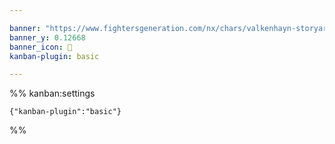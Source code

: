 ```yaml
---

banner: "https://www.fightersgeneration.com/nx/chars/valkenhayn-storyart.png"
banner_y: 0.12668
banner_icon: 🐺
kanban-plugin: basic

---
```




%% kanban:settings
```
{"kanban-plugin":"basic"}
```
%%